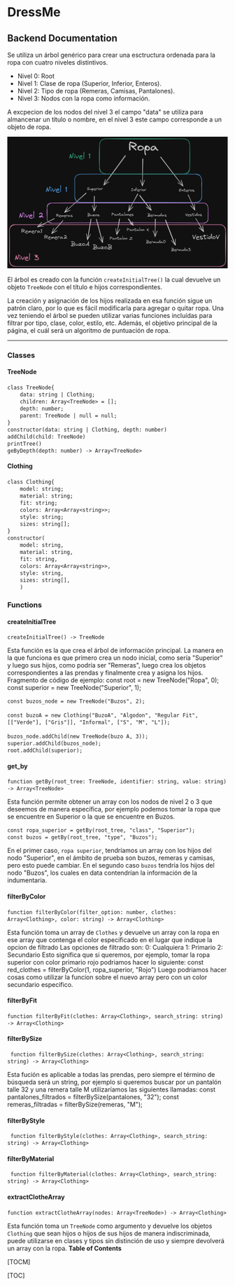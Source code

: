 # DressMe
## Backend Documentation
Se utiliza un árbol genérico para crear una esctructura ordenada para la ropa con cuatro niveles distintivos.
 - Nivel 0: Root
 - Nivel 1: Clase de ropa (Superior, Inferior, Enteros).
 - Nivel 2: Tipo de ropa (Remeras, Camisas, Pantalones).
 - Nivel 3: Nodos con la ropa como información.

A excpecion de los nodos del nivel 3 el campo "data" se utiliza para almancenar un título o nombre, en el nivel 3 este campo corresponde a un objeto de ropa.

![Imagen Estructura de Árbol](https://github.com/Bloody-Ari/DressMe/blob/back_dev/docs/images/Untitled-2024-09-17-1129.png?raw=true)

El árbol es creado con la función `createInitialTree()` la cual devuelve un objeto `TreeNode` con el título e hijos correspondientes. 

La creación y asignación de los hijos realizada en esa función sigue un patrón claro, por lo que es fácil modificarla para agregar o quitar ropa.
Una vez teniendo el árbol se pueden utilizar varias funciones incluídas para filtrar por tipo, clase, color, estilo, etc. Además, el objetivo principal de la página, el cuál será un algoritmo de puntuación de ropa.

------------
### Classes
#### TreeNode
    class TreeNode{
    	data: string | Clothing;
    	children: Array<TreeNode> = [];
    	depth: number;
    	parent: TreeNode | null = null;
    }
	constructor(data: string | Clothing, depth: number)
	addChild(child: TreeNode)
	printTree()
	geByDepth(depth: number) -> Array<TreeNode>
#### Clothing
    class Clothing{
    	model: string;
    	material: string;
    	fit: string;
    	colors: Array<Array<string>>;
    	style: string;
    	sizes: string[];
    }
	constructor(
		model: string, 
		material: string,
		fit: string,
		colors: Array<Array<string>>,
		style: string,
		sizes: string[],
		)
### Functions
#### createInitialTree
    createInitialTree() -> TreeNode

Esta función es la que crea el árbol de información principal. La manera en la que funciona es que primero crea un nodo inicial, como sería "Superior" y luego sus hijos, como podría ser "Remeras", luego crea los objetos correspondientes a las prendas y finalmente crea y asigna los hijos. 
Fragmento de código de ejemplo:
    const root  = new TreeNode("Ropa", 0);
    const superior = new TreeNode("Superior", 1);
    
    const buzos_node = new TreeNode("Buzos", 2);
    
    const buzoA = new Clothing("BuzoA", "Algodon", "Regular Fit", [["Verde"], ["Gris"]], "Informal", ["S", "M", "L"]);
    
    buzos_node.addChild(new TreeNode(buzo A, 3));
    superior.addChild(buzos_node);
    root.addChild(superior);

#### get_by
    function getBy(root_tree: TreeNode, identifier: string, value: string) -> Array<TreeNode>
Esta función permite obtener un array con los nodos de nivel 2 o 3 que deseemos de manera específica, por ejemplo podemos tomar la ropa que se encuentre en Superior o la que se encuentre en Buzos.

    const ropa_superior = getBy(root_tree, "class", "Superior");
    const buzos = getBy(root_tree, "type", "Buzos");

En el primer caso, `ropa superior`, tendríamos un array con los hijos del nodo "Superior", en el ámbito de prueba son buzos, remeras y camisas, pero esto puede cambiar. En el segundo caso `buzos` tendría los hijos del nodo "Buzos", los cuales en data contendrían la información de la indumentaria.

#### filterByColor
    function filterByColor(filter_option: number, clothes: Array<Clothing>, color: string) -> Array<Clothing>
Esta función toma un array de `Clothes` y devuelve un array con la ropa en ese array que contenga el color especificado en el lugar que indique la opcion de filtrado
Las opciones de filtrado son:
0: Cualquiera
1: Primario
2: Secundario
Esto significa que si queremos, por ejemplo, tomar la ropa superior con color primario rojo podriamos hacer lo siguiente:
    const red_clothes = filterByColor(1, ropa_superior, "Rojo")
Luego podriamos hacer cosas como utilizar la funcion sobre el nuevo array pero con un color secundario especifico.
#### filterByFit
    function filterByFit(clothes: Array<Clothing>, search_string: string) -> Array<Clothing>
#### filterBySize
     function filterBySize(clothes: Array<Clothing>, search_string: string) -> Array<Clothing>
Esta fución es aplicable a todas las prendas, pero siempre el término de búsqueda será un string, por ejemplo si queremos buscar por un pantalón talle 32 y una remera talle M utilizaríamos las siguientes llamadas:
    const pantalones_filtrados = filterBySize(pantalones, "32");
    const remeras_filtradas = filterBySize(remeras, "M");
#### filterByStyle
     function filterByStyle(clothes: Array<Clothing>, search_string: string) -> Array<Clothing>
#### filterByMaterial
     function filterByMaterial(clothes: Array<Clothing>, search_string: string) -> Array<Clothing>
#### extractClotheArray
    function extractClotheArray(nodes: Array<TreeNode>) -> Array<Clothing>
Esta función toma un `TreeNode` como argumento y devuelve los objetos `Clothing` que sean hijos o hijos de sus hijos de manera indiscriminada, puede utilizarse en clases y tipos sin distinción de uso y siempre devolverá un array con la ropa.
**Table of Contents**

[TOCM]

[TOC]
